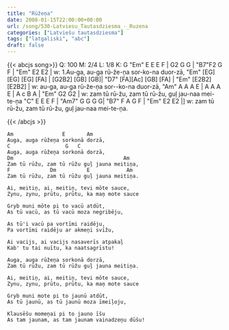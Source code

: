 ```yaml
---
title: "Rūžeņa"
date: 2008-01-15T22:00:00+00:00
url: /song/530-Latviesu_Tautasdziesma_-_Ruzena
categories: ["Latviešu tautasdziesma"]
tags: ["latgaliski", "abc"]
draft: false
---
```

{{< abcjs song>}}
Q: 100
M: 2/4
L: 1/8
K: G
"Em" E E E F | G2 G G | "B7"F2 G F | "Em" E2 E2 |
w: 1.Au-ga, au-ga rū-že-ņa sor-ko-na duor-zā,
"Em" [EG] [EG] [EG] [FA] | [G2B2] [GB] [GB]| "D7" [FA][Ac] [GB] [FA] | "Em" [E2B2] [E2B2] |
w: au-ga, au-ga rū-že-ņa sor--ko-na duor-zā,
"Am" A A A E | A A A E | A c B A | "Em" G2 G2 |
w: zam tū rū-žu, zam tū rū-žu, guļ jau-naa mei-te-ņa
"C" E E E F | "Am7" G G G G| "B7" F A G F | "Em" E2 E2 |]
w: zam tū rū-žu, zam tū rū-žu, guļ jau-naa mei-te-ņa.

{{< /abcjs >}}
```text
Am                E       Am
Auga, auga rūžeņa sorkonā dorzā, 
C                  G   C
Auga, auga rūžeņa sorkonā dorzā, 
Dm                                    Am
Zam tū rūžu, zam tū rūžu guļ jauna meitiņa,
F             Dm          E            Am
Zam tū rūžu, zam tū rūžu guļ jauna meitiņa.

Ai, meitiņ, ai, meitiņ, tevi mōte sauce,
Zynu, zynu, prūtu, prūtu, ka maņ mote sauce

Gryb muni mōte pi to vacū atdūt,
As tū vacū, as tū vacū moza negribēju,

As tū'i vacū pa vortīmi raidēju,
Pa vortīmi raidēju ar akmeņi svīžu,

Ai vacijs, ai vacijs nasaverīs atpakaļ
Kab' tu tai nuītu, ka naatsagrīstu!

Auga, auga rūžeņa sorkonā dorzā,
Zam tū rūžu, zam tū rūžu guļ jauna meitiņa.

Ai, meitiņ, ai, meitiņ, tevi mōte sauce,
Zynu, zynu, prūtu, prūtu, ka maņ mote sauce

Gryb muni mote pi to jaunū atdūt,
As tū jaunū, as tū jaunū moza īmeiļoju,

Klausēšu momeņai pi to jauno īšu
As tam jaunam, as tam jaunam vainadzeņu dūšu!
```